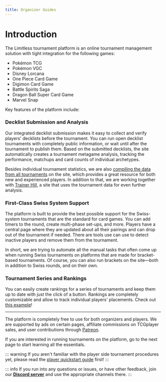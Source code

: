 ```yaml
---
title: Organizer Guides
---
```


# Introduction

The Limitless tournament platform is an online tournament management solution with tight integration for the following games:
* Pokémon TCG
* Pokémon VGC
* Disney Lorcana
* One Piece Card Game
* Digimon Card Game
* Battle Spirits Saga
* Dragon Ball Super Card Game
* Marvel Snap

Key features of the platform include:

### Decklist Submission and Analysis
Our integrated decklist submission makes it easy to collect and verify players' decklists before the tournament. You can run open decklist tournaments with completely public information, or wait until after the tournament to publish them. Based on the submitted decklists, the site automatically creates a tournament metagame analysis, tracking the performance, matchups and card counts of individual archetypes.

Besides individual tournament statistics, we are also [compiling the data from all tournaments](https://play.limitlesstcg.com/decks) on the site, which provides a great resource for both new and experienced players. In addition to that, we are working together with [Trainer Hill](https://www.trainerhill.com/), a site that uses the tournament data for even further analysis.

### First-Class Swiss System Support
The platform is built to provide the best possible support for the Swiss-system tournaments that are the standard for card games. You can add timers to the round, create multi-phase set-ups, and more. Players have a central page where they are updated about all their pairings and can drop out of the tournament if needed. There are tools use can use to detect inactive players and remove them from the tournament. 

In short, we are trying to automate all the manual tasks that often come up when running Swiss tournaments on platforms that are made for bracket-based tournaments. Of course, you can also run brackets on the site—both in addition to Swiss rounds, and on their own.

### Tournament Series and Rankings
You can easily create rankings for a series of tournaments and keep them up to date with just the click of a button. Rankings are completely customizable and allow to track individual players' placements. Check out [this example](https://play.limitlesstcg.com/series/limitless-online-2021/ranking)! 

---

The platform is completely free to use for both organizers and players. We are supported by ads on certain pages, affiliate commissions on TCGplayer sales, and user contributions through [Patreon](https://patreon.com/limitlesstcg).

If you are interested in running tournaments on the platform, go to the next page to start learning all the essentials. 

::: warning
If you aren't familiar with the player side tournament procedures yet, please read the [player quickstart guide](/player) first!
:::

::: info
If you run into any questions or issues, or have other feedback, join our **[Discord server](https://discord.gg/UG4zTC6)** and use the appropriate channels there.
:::